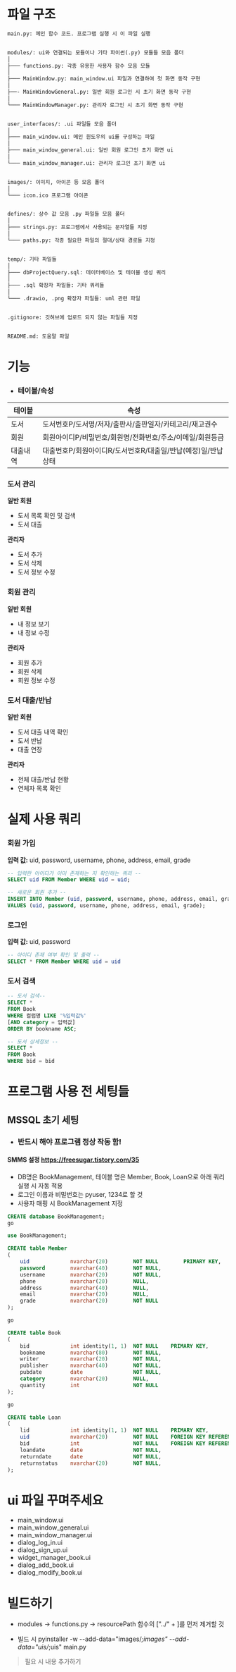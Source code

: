 파일 구조
================================

```txt
main.py: 메인 함수 코드. 프로그램 실행 시 이 파일 실행


modules/: ui와 연결되는 모듈이나 기타 파이썬(.py) 모듈들 모음 폴더
│
├─── functions.py: 각종 유용한 사용자 함수 모음 모듈
│
├─── MainWindow.py: main_window.ui 파일과 연결하여 첫 화면 동작 구현
│
├──- MainWindowGeneral.py: 일반 회원 로그인 시 초기 화면 동작 구현
│
└─── MainWindowManager.py: 관리자 로그인 시 초기 화면 동작 구현


user_interfaces/: .ui 파일들 모음 폴더
│
├─── main_window.ui: 메인 윈도우의 ui를 구성하는 파일
│
├─── main_window_general.ui: 일반 회원 로그인 초기 화면 ui
│
└─── main_window_manager.ui: 관리자 로그인 초기 화면 ui


images/: 이미지, 아이콘 등 모음 폴더
│
└─── icon.ico 프로그램 아이콘


defines/: 상수 값 모음 .py 파일들 모음 폴더
│
├─── strings.py: 프로그램에서 사용되는 문자열들 지정
│
└─── paths.py: 각종 필요한 파일의 절대/상대 경로들 지정


temp/: 기타 파일들
│
├─── dbProjectQuery.sql: 데이터베이스 및 테이블 생성 쿼리
│
├─── .sql 확장자 파일들: 기타 쿼리들
│
└─── .drawio, .png 확장자 파일들: uml 관련 파일


.gitignore: 깃허브에 업로드 되지 않는 파일들 지정


README.md: 도움말 파일
```


기능
================================

* ### 테이블/속성
| 테이블   | 속성                                                         |
|----------|--------------------------------------------------------------|
| 도서     | 도서번호P/도서명/저자/출판사/출판일자/카테고리/재고권수      |
| 회원     | 회원아이디P/비밀번호/회원명/전화번호/주소/이메일/회원등급    |
| 대출내역 | 대출번호P/회원아이디R/도서번호R/대출일/반납(예정)일/반납상태 |


### 도서 관리

**일반 회원**
* 도서 목록 확인 및 검색
* 도서 대출

**관리자**
* 도서 추가
* 도서 삭제
* 도서 정보 수정


### 회원 관리

**일반 회원**
* 내 정보 보기
* 내 정보 수정

**관리자**
* 회원 추가
* 회원 삭제
* 회원 정보 수정


### 도서 대출/반납

**일반 회원**
* 도서 대출 내역 확인
* 도서 반납
* 대출 연장

**관리자**
* 전체 대출/반납 현황
* 연체자 목록 확인



실제 사용 쿼리
================================

### 회원 가입

**입력 값:** uid, password, username, phone, address, email, grade

```SQL
-- 입력한 아이디가 이미 존재하는 지 확인하는 쿼리 --
SELECT uid FROM Member WHERE uid = uid;

-- 새로운 회원 추가 --
INSERT INTO Member (uid, password, username, phone, address, email, grade) 
VALUES (uid, password, username, phone, address, email, grade);
```

### 로그인

**입력 값:** uid, password

```SQL
-- 아이디 존재 여부 확인 및 출력 --
SELECT * FROM Member WHERE uid = uid
```

### 도서 검색
```SQL
-- 도서 검색--
SELECT * 
FROM Book 
WHERE 컬럼명 LIKE '%입력값%'
[AND category = 입력값]
ORDER BY bookname ASC;

-- 도서 상세정보 --
SELECT *
FROM Book
WHERE bid = bid
```


프로그램 사용 전 세팅들
================================

MSSQL 초기 세팅
--------------------------------
* ### 반드시 해야 프로그램 정상 작동 함!

#### SMMS 설정 https://freesugar.tistory.com/35

* DB명은 BookManagement, 테이블 명은 Member, Book, Loan으로 아래 쿼리 실행 시 자동 적용
* 로그인 이름과 비밀번호는 pyuser, 1234로 할 것
* 사용자 매핑 시 BookManagement 지정


```sql
CREATE database BookManagement;
go

use BookManagement;

CREATE table Member
(
	uid				nvarchar(20)		NOT NULL		PRIMARY KEY,
	password		nvarchar(40)		NOT NULL,
	username		nvarchar(20)		NOT NULL,
	phone			nvarchar(20)		NULL,
	address			nvarchar(40)		NULL,
	email			nvarchar(20)		NULL,
	grade			nvarchar(20)		NOT NULL
);

go

CREATE table Book
(
	bid				int identity(1, 1)	NOT NULL	PRIMARY KEY,
	bookname		nvarchar(80)		NOT NULL,
	writer			nvarchar(20)		NOT NULL,
	publisher		nvarchar(40)		NOT NULL,
	pubdate			date				NOT NULL,
	category		nvarchar(20)		NULL,
	quantity		int					NOT NULL
);

go

CREATE table Loan
(
	lid				int identity(1, 1)	NOT NULL	PRIMARY KEY,
	uid				nvarchar(20)		NOT NULL	FOREIGN KEY REFERENCES Member (uid) ON DELETE NO ACTION,
	bid				int					NOT NULL	FOREIGN KEY REFERENCES Book (bid) ON DELETE NO ACTION,
	loandate		date				NOT NULL,
	returndate		date				NOT NULL,
	returnstatus	nvarchar(20)		NOT NULL,
);
```


ui 파일 꾸며주세요
================================

* main_window.ui
* main_window_general.ui
* main_window_manager.ui
* dialog_log_in.ui
* dialog_sign_up.ui
* widget_manager_book.ui
* dialog_add_book.ui
* dialog_modify_book.ui


빌드하기
================================
* modules -> functions.py -> resourcePath 함수의 ["../" + ]를 먼저 제거할 것

* 빌드 시 pyinstaller -w --add-data="images/*;images" --add-data="uis/*;uis" main.py









> 필요 시 내용 추가하기